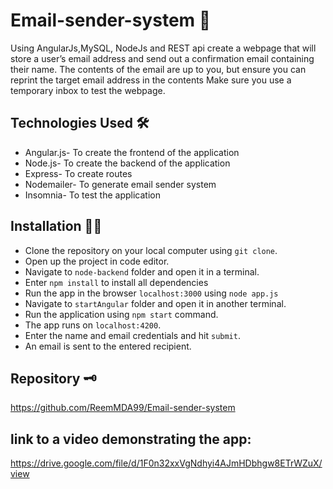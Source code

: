 # Email-sender-system 📩

Using AngularJs,MySQL, NodeJs and REST api create a webpage that will store a user’s email address and send out a confirmation email containing their name.  The contents of the email are up to you, but ensure you can reprint the target email address in the contents  Make sure you use a temporary inbox to test the webpage.

## Technologies Used 🛠️

- Angular.js- To create the frontend of the application
- Node.js- To create the backend of the application
- Express- To create routes
- Nodemailer- To generate email sender system
- Insomnia- To test the application

## Installation 👩‍💻

- Clone the repository on your local computer using `git clone`.
- Open up the project in code editor.
- Navigate to `node-backend` folder and open it in a terminal.
- Enter `npm install` to install all dependencies
- Run the app in the browser `localhost:3000` using `node app.js`
- Navigate to `startAngular` folder and open it in another terminal.
- Run the application using `npm start` command.
- The app runs on `localhost:4200`.
- Enter the name and email credentials and hit `submit`.
- An email is sent to the entered recipient.


## Repository 🗝️

https://github.com/ReemMDA99/Email-sender-system

## link to a video demonstrating the app:

https://drive.google.com/file/d/1F0n32xxVgNdhyi4AJmHDbhgw8ETrWZuX/view